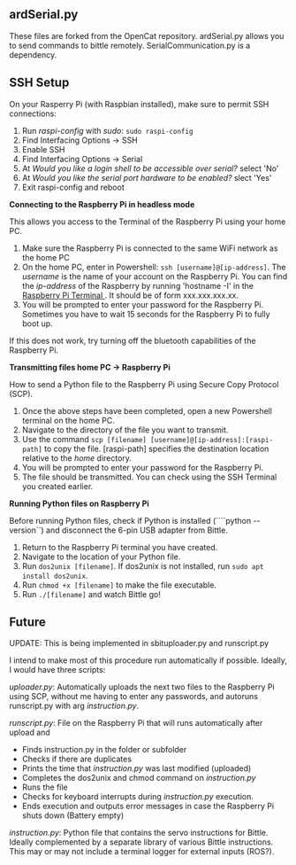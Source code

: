 ## ardSerial.py
These files are forked from the OpenCat repository. 
ardSerial.py allows you to send commands to bittle remotely. SerialCommunication.py is a dependency.


## SSH Setup

On your Rasperry Pi (with Raspbian installed), make sure to permit SSH connections: 

1. Run *raspi-config* with *sudo*: ```sudo raspi-config```
2. Find Interfacing Options -> SSH
3. Enable SSH
4. Find Interfacing Options -> Serial
5. At *Would you like a login shell to be accessible over serial?* select 'No'
6. At *Would you like the serial port hardware to be enabled?* slect 'Yes'
7. Exit raspi-config and reboot

**Connecting to the Raspberry Pi in headless mode**

This allows you access to the Terminal of the Raspberry Pi using your home PC. 

1. Make sure the Raspberry Pi is connected to the same WiFi network as the home PC
2. On the home PC, enter in Powershell: ```ssh [username]@[ip-address]```. The *username* is the name of your account on the Raspberry Pi. You can find the *ip-address* of the Raspberry by running 'hostname -I' in the <u> Raspberry Pi Terminal </u>. It should be of form xxx.xxx.xxx.xx.
3. You will be prompted to enter your password for the Raspberry Pi. Sometimes you have to wait 15 seconds for the Raspberry Pi to fully boot up.

If this does not work, try turning off the bluetooth capabilities of the Raspberry Pi. 

**Transmitting files home PC -> Raspberry Pi**

How to send a Python file to the Raspberry Pi using Secure Copy Protocol (SCP).

1. Once the above steps have been completed, open a new Powershell terminal on the home PC. 
2. Navigate to the directory of the file you want to transmit. 
3. Use the command ```scp [filename] [username]@[ip-address]:[raspi-path]``` to copy the file. [raspi-path] specifies the destination location relative to the *home* directory. 
4. You will be prompted to enter your password for the Raspberry Pi. 
5. The file should be transmitted. You can check using the SSH Terminal you created earlier. 


**Running Python files on Raspberry Pi**

Before running Python files, check if Python is installed (````python --version``) and disconnect the 6-pin USB adapter from Bittle.

1. Return to the Raspberry Pi terminal you have created. 
2. Navigate to the location of your Python file. 
3. Run ```dos2unix [filename]```. If dos2unix is not installed, run ```sudo apt install dos2unix```. 
4. Run ```chmod +x [filename]``` to make the file executable. 
5. Run ```./[filename]``` and watch Bittle go!


## Future

UPDATE: This is being implemented in sbituploader.py and runscript.py

I intend to make most of this procedure run automatically if possible. Ideally, I would have three scripts: 

*uploader.py*: Automatically uploads the next two files to the Raspberry Pi using SCP, without me having to enter any passwords, and autoruns runscript.py with arg *instruction.py*. 

*runscript.py*: File on the Raspberry Pi that will runs automatically after upload and
- Finds instruction.py in the folder or subfolder
- Checks if there are duplicates
- Prints the time that *instruction.py* was last modified (uploaded)
- Completes the dos2unix and chmod command on *instruction.py*
- Runs the file
- Checks for keyboard interrupts during *instruction.py* execution.
- Ends execution and outputs error messages in case the Raspberry Pi shuts down (Battery empty)

*instruction.py*: Python file that contains the servo instructions for Bittle. Ideally complemented by a separate library of various Bittle instructions. This may or may not include a terminal logger for external inputs (ROS?).

